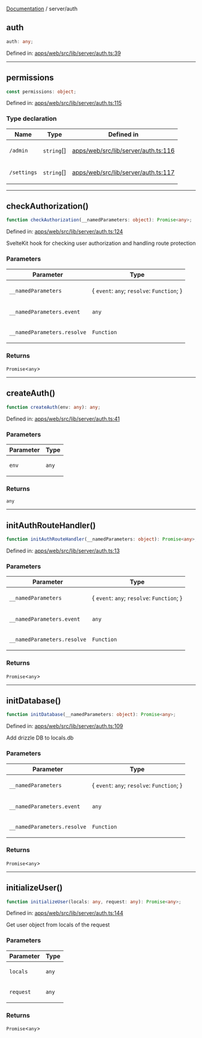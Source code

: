 [Documentation](../modules.md) / server/auth

## auth

```ts
auth: any;
```

Defined in: [apps/web/src/lib/server/auth.ts:39](https://github.com/vtempest/ai-research-agent/tree/master/apps/web/src/lib/server/auth.ts#L39)

***

## permissions

```ts
const permissions: object;
```

Defined in: [apps/web/src/lib/server/auth.ts:115](https://github.com/vtempest/ai-research-agent/tree/master/apps/web/src/lib/server/auth.ts#L115)

### Type declaration

<table>
<thead>
<tr>
<th>Name</th>
<th>Type</th>
<th>Defined in</th>
</tr>
</thead>
<tbody>
<tr>
<td>

<a id="admin"></a> `/admin`

</td>
<td>

`string`[]

</td>
<td>

[apps/web/src/lib/server/auth.ts:116](https://github.com/vtempest/ai-research-agent/tree/master/apps/web/src/lib/server/auth.ts#L116)

</td>
</tr>
<tr>
<td>

<a id="settings"></a> `/settings`

</td>
<td>

`string`[]

</td>
<td>

[apps/web/src/lib/server/auth.ts:117](https://github.com/vtempest/ai-research-agent/tree/master/apps/web/src/lib/server/auth.ts#L117)

</td>
</tr>
</tbody>
</table>

***

## checkAuthorization()

```ts
function checkAuthorization(__namedParameters: object): Promise<any>;
```

Defined in: [apps/web/src/lib/server/auth.ts:124](https://github.com/vtempest/ai-research-agent/tree/master/apps/web/src/lib/server/auth.ts#L124)

SvelteKit hook for checking user authorization and handling route protection

### Parameters

<table>
<thead>
<tr>
<th>Parameter</th>
<th>Type</th>
</tr>
</thead>
<tbody>
<tr>
<td>

`__namedParameters`

</td>
<td>

\{ `event`: `any`; `resolve`: `Function`; \}

</td>
</tr>
<tr>
<td>

`__namedParameters.event`

</td>
<td>

`any`

</td>
</tr>
<tr>
<td>

`__namedParameters.resolve`

</td>
<td>

`Function`

</td>
</tr>
</tbody>
</table>

### Returns

`Promise`&lt;`any`&gt;

***

## createAuth()

```ts
function createAuth(env: any): any;
```

Defined in: [apps/web/src/lib/server/auth.ts:41](https://github.com/vtempest/ai-research-agent/tree/master/apps/web/src/lib/server/auth.ts#L41)

### Parameters

<table>
<thead>
<tr>
<th>Parameter</th>
<th>Type</th>
</tr>
</thead>
<tbody>
<tr>
<td>

`env`

</td>
<td>

`any`

</td>
</tr>
</tbody>
</table>

### Returns

`any`

***

## initAuthRouteHandler()

```ts
function initAuthRouteHandler(__namedParameters: object): Promise<any>;
```

Defined in: [apps/web/src/lib/server/auth.ts:13](https://github.com/vtempest/ai-research-agent/tree/master/apps/web/src/lib/server/auth.ts#L13)

### Parameters

<table>
<thead>
<tr>
<th>Parameter</th>
<th>Type</th>
</tr>
</thead>
<tbody>
<tr>
<td>

`__namedParameters`

</td>
<td>

\{ `event`: `any`; `resolve`: `Function`; \}

</td>
</tr>
<tr>
<td>

`__namedParameters.event`

</td>
<td>

`any`

</td>
</tr>
<tr>
<td>

`__namedParameters.resolve`

</td>
<td>

`Function`

</td>
</tr>
</tbody>
</table>

### Returns

`Promise`&lt;`any`&gt;

***

## initDatabase()

```ts
function initDatabase(__namedParameters: object): Promise<any>;
```

Defined in: [apps/web/src/lib/server/auth.ts:109](https://github.com/vtempest/ai-research-agent/tree/master/apps/web/src/lib/server/auth.ts#L109)

Add drizzle DB to locals.db

### Parameters

<table>
<thead>
<tr>
<th>Parameter</th>
<th>Type</th>
</tr>
</thead>
<tbody>
<tr>
<td>

`__namedParameters`

</td>
<td>

\{ `event`: `any`; `resolve`: `Function`; \}

</td>
</tr>
<tr>
<td>

`__namedParameters.event`

</td>
<td>

`any`

</td>
</tr>
<tr>
<td>

`__namedParameters.resolve`

</td>
<td>

`Function`

</td>
</tr>
</tbody>
</table>

### Returns

`Promise`&lt;`any`&gt;

***

## initializeUser()

```ts
function initializeUser(locals: any, request: any): Promise<any>;
```

Defined in: [apps/web/src/lib/server/auth.ts:144](https://github.com/vtempest/ai-research-agent/tree/master/apps/web/src/lib/server/auth.ts#L144)

Get user object from locals of the request

### Parameters

<table>
<thead>
<tr>
<th>Parameter</th>
<th>Type</th>
</tr>
</thead>
<tbody>
<tr>
<td>

`locals`

</td>
<td>

`any`

</td>
</tr>
<tr>
<td>

`request`

</td>
<td>

`any`

</td>
</tr>
</tbody>
</table>

### Returns

`Promise`&lt;`any`&gt;
